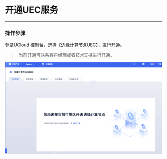 # 开通UEC服务  

------------



### 操作步骤

登录UCloud 控制台，选择【边缘计算节点UEC】，进行开通。

> 当前开通可联系客户经理或者技术支持进行开通。

![image-20201216171208054](../images/image-20201216171208054.png)



